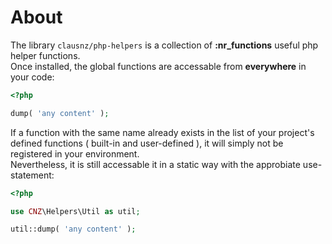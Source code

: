 # About

The library `clausnz/php-helpers`  is a collection of **:nr_functions** useful php helper functions.  
Once installed, the global functions are accessable from **everywhere** in your code:

```php
<?php

dump( 'any content' );
```

If a function with the same name already exists in the list of your project's defined functions ( built-in and user-defined ), it will simply not be registered in your environment.  
Nevertheless, it is still accessable it in a static way with the approbiate use-statement:

```php
<?php

use CNZ\Helpers\Util as util;

util::dump( 'any content' );
```
